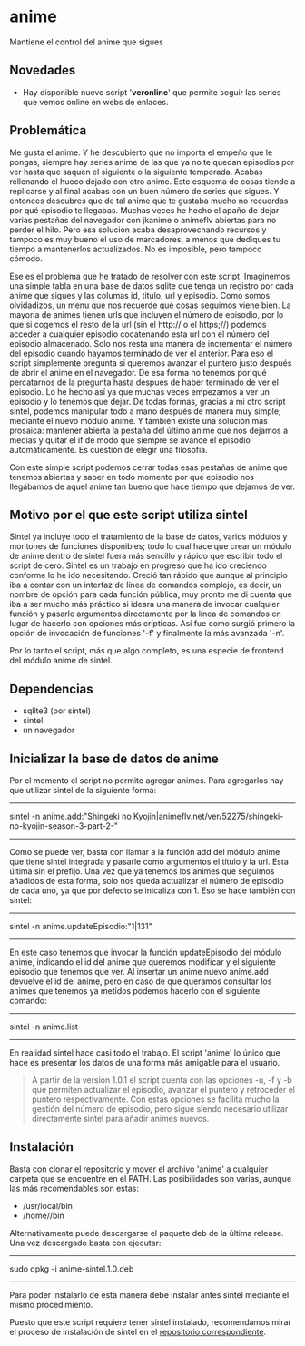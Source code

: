 # anime 
Mantiene el control del anime que sigues

## Novedades

- Hay disponible nuevo script '**veronline**' que permite seguir las series que vemos online en webs de enlaces.

## Problemática

Me gusta el anime. Y he descubierto que no importa el empeño que le pongas, siempre hay series anime de las que ya no te quedan episodios por ver hasta que saquen el siguiente o la siguiente temporada. Acabas rellenando el hueco dejado con otro anime. Este esquema de cosas tiende a replicarse y al final acabas con un buen número de series que sigues. Y entonces descubres que de tal anime que te gustaba mucho no recuerdas por qué episodio te llegabas. Muchas veces he hecho el apaño de dejar varias pestañas del navegador con jkanime o animeflv abiertas para no perder el hilo. Pero esa solución acaba desaprovechando recursos y tampoco es muy bueno el uso de marcadores, a menos que dediques tu tiempo a mantenerlos actualizados. No es imposible, pero tampoco cómodo.

Ese es el problema que he tratado de resolver con este script. Imaginemos una simple tabla en una base de datos sqlite que tenga un registro por cada anime que sigues y las columas id, titulo, url y episodio. Como somos olvidadizos, un menu que nos recuerde qué cosas seguimos viene bien. La mayoría de animes tienen urls que incluyen el número de episodio, por lo que si cogemos el resto de la url (sin el http:// o el https;//) podemos acceder a cualquier episodio cocatenando esta url con el número del episodio almacenado. Solo nos resta una manera de incrementar el número del episodio cuando hayamos terminado de ver el anterior. Para eso el script simplemente pregunta si queremos avanzar el puntero justo después de abrir el anime en el navegador. De esa forma no tenemos por qué percatarnos de la pregunta hasta después de haber terminado de ver el episodio. Lo he hecho así ya que muchas veces empezamos a ver un episodio y lo tenemos que dejar. De todas formas, gracias a mi otro script sintel, podemos manipular todo a mano después de manera muy simple; mediante el nuevo módulo anime. Y también existe una solución más prosaica: mantener abierta la pestaña del último anime que nos dejamos a medias y quitar el if de modo que siempre se avance el episodio automáticamente. Es cuestión de elegir una filosofía.

Con este simple script podemos cerrar todas esas pestañas de anime que tenemos abiertas y saber en todo momento por qué episodio nos llegábamos de aquel anime tan bueno que hace tiempo que dejamos de ver.

## Motivo por el que este script utiliza sintel

Sintel ya incluye todo el tratamiento de la base de datos, varios módulos y montones de funciones disponibles; todo lo cual hace que crear un módulo de anime dentro de sintel fuera más sencillo y rápido que escribir todo el script de cero. Sintel es un trabajo en progreso que ha ido creciendo conforme lo he ido necesitando. Creció tan rápido que aunque al principio iba a contar con un interfaz de línea de comandos complejo, es decir, un nombre de opción para cada función pública, muy pronto me di cuenta que iba a ser mucho más práctico si ideara una manera de invocar cualquier función y pasarle argumentos directamente por la línea de comandos en lugar de hacerlo con opciones más crípticas. Así fue como surgió primero la opción de invocación de funciones '-f' y finalmente la más avanzada '-n'.

Por lo tanto el script, más que algo completo, es una especie de frontend del módulo anime de sintel.

## Dependencias
- sqlite3 (por sintel)
- sintel
- un navegador

## Inicializar la base de datos de anime

Por el momento el script no permite agregar animes. Para agregarlos hay que utilizar sintel de la siguiente forma:

---

sintel -n anime.add:"Shingeki no Kyojin|animeflv.net/ver/52275/shingeki-no-kyojin-season-3-part-2-"

---

Como se puede ver, basta con llamar a la función add del módulo anime que tiene sintel integrada y pasarle como argumentos el título y la url. Esta última sin el prefijo. Una vez que ya tenemos los animes que seguimos añadidos de esta forma, solo nos queda actualizar el número de episodio de cada uno, ya que por defecto se inicaliza con 1. Eso se hace también con sintel:

---

sintel -n anime.updateEpisodio:"1|131"

---

En este caso tenemos que invocar la función updateEpisodio del módulo anime, indicando el id del anime que queremos modificar y el siguiente episodio que tenemos que ver. Al insertar un anime nuevo anime.add devuelve el id del anime, pero en caso de que queramos consultar los animes que tenemos ya metidos podemos hacerlo con el siguiente comando:

---

sintel -n anime.list

---

En realidad sintel hace casi todo el trabajo. El script 'anime' lo único que hace es presentar los datos de una forma más amigable para el usuario.

> A partir de la versión 1.0.1 el script cuenta con las opciones -u, -f y -b que permiten actualizar el episodio, avanzar el puntero y retroceder el puntero respectivamente. Con estas opciones se facilita mucho la gestión del número de episodio, pero sigue siendo necesario utilizar directamente sintel para añadir animes nuevos.

## Instalación ##

Basta con clonar el repositorio y mover el archivo 'anime' a cualquier carpeta que se encuentre en el PATH. Las posibilidades son varias, aunque las más recomendables son estas:

- /usr/local/bin
- /home/<usuario>/bin

Alternativamente puede descargarse el paquete deb de la última release. Una vez descargado basta con ejecutar:

---

sudo dpkg -i anime-sintel.1.0.deb

---

Para poder instalarlo de esta manera debe instalar antes sintel mediante el mismo procedimiento.

Puesto que este script requiere tener sintel instalado, recomendamos mirar el proceso de instalación de sintel en el [repositorio correspondiente](https://github.com/mhyst/sintel).
